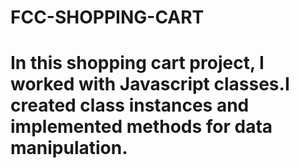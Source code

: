 # FCC-SHOPPING-CART
# In this shopping cart project, I worked with Javascript classes.I created class instances and implemented methods for data manipulation.
